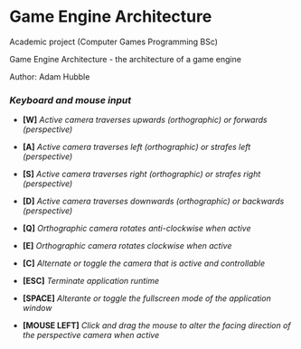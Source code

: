 # Game Engine Architecture
Academic project (Computer Games Programming BSc)

Game Engine Architecture - the architecture of a game engine

Author: Adam Hubble

### *Keyboard and mouse input*
- **[W]** *Active camera traverses upwards (orthographic) or forwards (perspective)*
- **[A]** *Active camera traverses left (orthographic) or strafes left (perspective)*
- **[S]** *Active camera traverses right (orthographic) or strafes right (perspective)* 
- **[D]** *Active camera traverses downwards (orthographic) or backwards (perspective)*
- **[Q]** *Orthographic camera rotates anti-clockwise when active*
- **[E]** *Orthographic camera rotates clockwise when active*

- **[C]** *Alternate or toggle the camera that is active and controllable*

- **[ESC]** *Terminate application runtime*
- **[SPACE]** *Alterante or toggle the fullscreen mode of the application window*
- **[MOUSE LEFT]** *Click and drag the mouse to alter the facing direction of the perspective camera when active*
